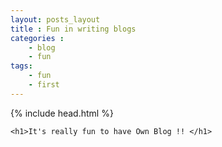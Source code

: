 ```yaml
---
layout: posts_layout
title : Fun in writing blogs
categories :
    - blog
    - fun
tags:
    - fun
    - first
---
```


<html>
{% include head.html %}
<body>

    <h1>It's really fun to have Own Blog !! </h1>
</body>
</html>
